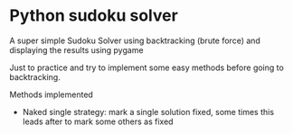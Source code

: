 # Python sudoku solver
A super simple Sudoku Solver using backtracking (brute force) and displaying the results using pygame

Just to practice and try to implement some easy methods before going to backtracking.

Methods implemented
* Naked single strategy: mark a single solution fixed, some times this leads after to mark some others as fixed